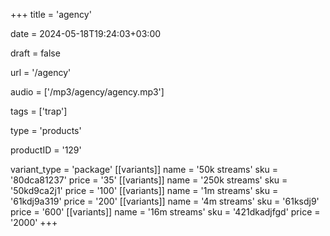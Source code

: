 +++
title = 'agency'

date = 2024-05-18T19:24:03+03:00

draft = false

url = '/agency'

audio = ['/mp3/agency/agency.mp3']

tags = ['trap']

type = 'products'

productID = '129'

variant_type = 'package'
[[variants]]
name = '50k streams'
sku = '80dca81237'
price = '35'
[[variants]]
name = '250k streams'
sku = '50kd9ca2j1'
price = '100'
[[variants]]
name = '1m streams'
sku = '61kdj9a319'
price = '200'
[[variants]]
name = '4m streams'
sku = '61ksdj9'
price = '600'
[[variants]]
name = '16m streams'
sku = '421dkadjfgd'
price = '2000'
+++
